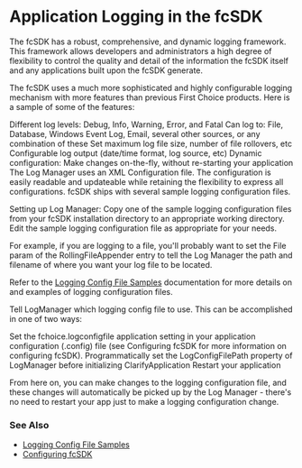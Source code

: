 
# Application Logging in the fcSDK

The fcSDK has a robust, comprehensive, and dynamic logging framework. This framework allows developers and administrators a high degree of flexibility to control the quality and detail of the information the fcSDK itself and any applications built upon the fcSDK generate.

The fcSDK uses a much more sophisticated and highly configurable logging mechanism with more features than previous First Choice products. Here is a sample of some of the features:

Different log levels: Debug, Info, Warning, Error, and Fatal
Can log to: File, Database, Windows Event Log, Email, several other sources, or any combination of these
Set maximum log file size, number of file rollovers, etc
Configurable log output (date/time format, log source, etc)
Dynamic configuration: Make changes on-the-fly, without re-starting your application
The Log Manager uses an XML Configuration file. The configuration is easily readable and updateable while retaining the flexibility to express all configurations. fcSDK ships with several sample logging configuration files.

Setting up Log Manager:
Copy one of the sample logging configuration files from your fcSDK installation directory to an appropriate working directory.
Edit the sample logging configuration file as appropriate for your needs.

For example, if you are logging to a file, you'll probably want to set the File param of the RollingFileAppender entry to tell the Log Manager the path and filename of where you want your log file to be located.

Refer to the [Logging Config File Samples](logging/logging-samples.md) documentation for more details on and examples of logging configuration files.

Tell LogManager which logging config file to use. This can be accomplished in one of two ways:

Set the fchoice.logconfigfile application setting in your application configuration (.config) file (see Configuring fcSDK for more information on configuring fcSDK).
Programmatically set the LogConfigFilePath property of LogManager before initializing ClarifyApplication
Restart your application

From here on, you can make changes to the logging configuration file, and these changes will automatically be picked up by the Log Manager - there's no need to restart your app just to make a logging configuration change.

### See Also

* [Logging Config File Samples](logging/logging-samples.md)
* [Configuring fcSDK](basic-configuration.md)
